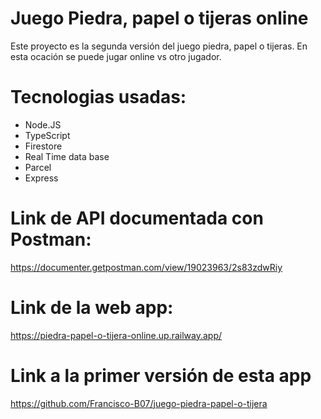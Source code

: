 # Juego Piedra, papel o tijeras online
Este proyecto es la segunda versión del juego piedra, papel o tijeras. En esta ocación se puede jugar online vs otro jugador.

# Tecnologias usadas:
- Node.JS 
- TypeScript
- Firestore
- Real Time data base
- Parcel
- Express

# Link de API documentada con Postman:
https://documenter.getpostman.com/view/19023963/2s83zdwRiy

# Link de la web app:
https://piedra-papel-o-tijera-online.up.railway.app/

# Link a la primer versión de esta app
https://github.com/Francisco-B07/juego-piedra-papel-o-tijera

